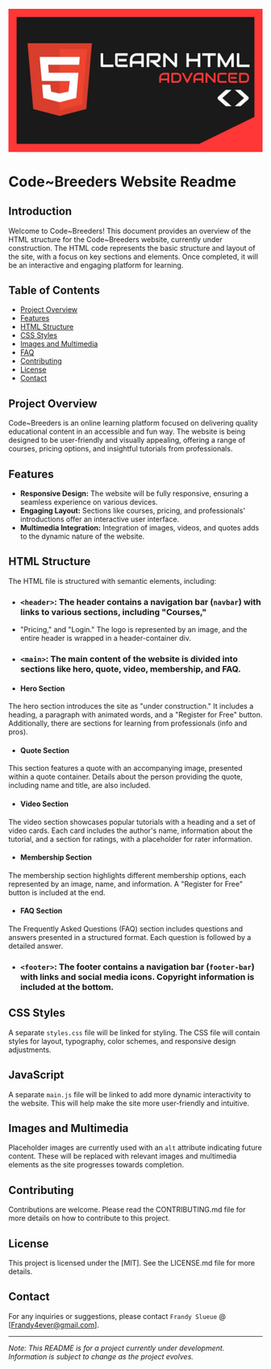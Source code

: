
![HTML Advance](images/HTML_Advance.jpg)

# Code~Breeders Website Readme

## Introduction
Welcome to Code~Breeders! This document provides an overview of the HTML structure for the Code~Breeders website, 
currently under construction. The HTML code represents the basic structure and layout of the site, with a focus on key sections and elements.
Once completed, it will be an interactive and engaging platform for learning.

## Table of Contents
- [Project Overview](#project-overview)
- [Features](#features)
- [HTML Structure](#html-structure)
- [CSS Styles](#css-styles)
- [Images and Multimedia](#images-and-multimedia)
- [FAQ](#faq)
- [Contributing](#contributing)
- [License](#license)
- [Contact](#contact)

## Project Overview
Code~Breeders is an online learning platform focused on delivering quality educational content in an accessible and fun way.
The website is being designed to be user-friendly and visually appealing, offering a range of courses,
pricing options, and insightful tutorials from professionals.

## Features
- **Responsive Design:** The website will be fully responsive, ensuring a seamless experience on various devices.
- **Engaging Layout:** Sections like courses, pricing, and professionals' introductions offer an interactive user interface.
- **Multimedia Integration:** Integration of images, videos, and quotes adds to the dynamic nature of the website.

## HTML Structure
The HTML file is structured with semantic elements, including:
- ### `<header>`: The header contains a navigation bar (`navbar`) with links to various sections, including "Courses,"
- "Pricing," and "Login." The logo is represented by an image, and the entire header is wrapped in a header-container div.
- ### `<main>`: The main content of the website is divided into sections like hero, quote, video, membership, and FAQ.

- #### Hero Section
The hero section introduces the site as "under construction." It includes a heading, a paragraph with animated words, and a
"Register for Free" button. Additionally, there are sections for learning from professionals (info and pros).

- #### Quote Section
This section features a quote with an accompanying image, presented within a quote container.
Details about the person providing the quote, including name and title, are also included.

- #### Video Section
The video section showcases popular tutorials with a heading and a set of video cards.
Each card includes the author's name, information about the tutorial, and a section for ratings, with a placeholder for rater information.

- #### Membership Section
The membership section highlights different membership options, each represented by an image, name,
and information. A "Register for Free" button is included at the end.

- #### FAQ Section
The Frequently Asked Questions (FAQ) section includes questions and answers presented in a structured format. Each question is followed by a detailed answer.

- ### `<footer>`: The footer contains a navigation bar (`footer-bar`) with links and social media icons. Copyright information is included at the bottom.

## CSS Styles
A separate `styles.css` file will be linked for styling. The CSS file will contain styles for layout, typography, color schemes, and responsive design adjustments.

## JavaScript
A separate `main.js` file will be linked to add more dynamic interactivity to the website.
This will help make the site more user-friendly and intuitive.

## Images and Multimedia
Placeholder images are currently used with an `alt` attribute indicating future content.
These will be replaced with relevant images and multimedia elements as the site progresses towards completion.

## Contributing
Contributions are welcome. Please read the CONTRIBUTING.md file for more details on how to contribute to this project.

## License
This project is licensed under the [MIT]. See the LICENSE.md file for more details.

## Contact
For any inquiries or suggestions, please contact `Frandy Slueue` @ [Frandy4ever@gmail.com].

---

*Note: This README is for a project currently under development. Information is subject to change as the project evolves.*
